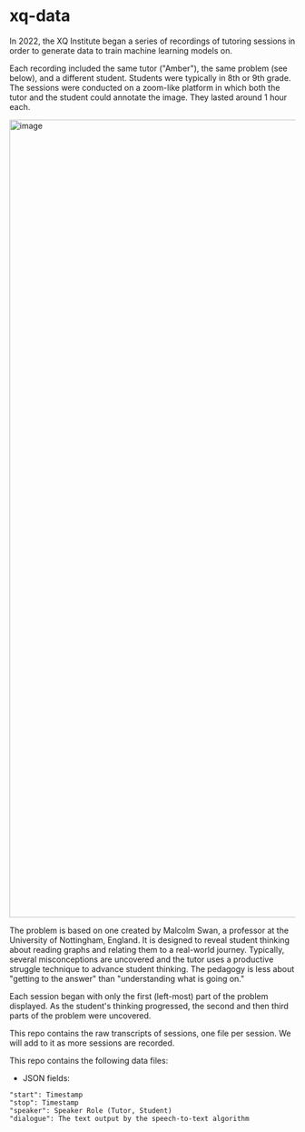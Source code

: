 # xq-data

In 2022, the XQ Institute began a series of recordings of tutoring sessions in order to generate data to train machine learning models on.

Each recording included the same tutor ("Amber"), the same problem (see below), and a different student. Students were typically in 8th or 9th grade. The sessions were conducted on a zoom-like platform in which both the tutor and the student could annotate the image. They lasted around 1 hour each.

<img width="1404" alt="image" src="https://user-images.githubusercontent.com/10891410/217504750-7e7f33a9-e74c-474e-97e0-eb6a115d7844.png">

The problem is based on one created by Malcolm Swan, a professor at the University of Nottingham, England. It is designed to reveal student thinking about reading graphs and relating them to a real-world journey. Typically, several misconceptions are uncovered and the tutor uses a productive struggle technique to advance student thinking. The pedagogy is less about "getting to the answer" than "understanding what is going on."

Each session began with only the first (left-most) part of the problem displayed. As the student's thinking progressed, the second and then third parts of the problem were uncovered.

This repo contains the raw transcripts of sessions, one file per session. We will add to it as more sessions are recorded. 

This repo contains the following data files:

- JSON fields: 
```
"start": Timestamp
"stop": Timestamp
"speaker": Speaker Role (Tutor, Student)
"dialogue": The text output by the speech-to-text algorithm
```
